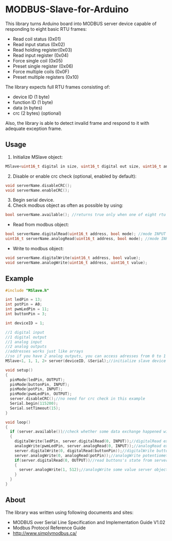 # MODBUS-Slave-for-Arduino

This library turns Arduino board into MODBUS server device capable of responding to eight basic RTU frames:
+ Read coil status (0x01)
+ Read input status (0x02)
+ Read holding register(0x03)
+ Read input register (0x04)
+ Force single coil (0x05)
+ Preset single register (0x06)
+ Force multiple coils (0x0F)
+ Preset multiple registers (0x10)

The library expects full RTU frames consisting of:
+ device ID (1 byte)
+ function ID (1 byte)
+ data (n bytes)
+ crc (2 bytes) (optional)

Also, the library is able to detect invalid frame and respond to it with adequate exception frame.

## Usage
1. Initialize MSlave object:
```cpp
MSlave<uint16_t digital in size, uint16_t digital out size, uint16_t analog in size, uint16_t analog out size> serverName(uint8_t device id, HardwareSerial *serial);
```
2. Disable or enable crc check (optional, enabled by default):
```cpp
void serverName.disableCRC();
void serverName.enableCRC();
```
3. Begin serial device.
4. Check modbus object as often as possible by using:
```cpp
bool serverName.available(); //returns true only when one of eight rtu frames has been processed
```
+ Read from modbus object:
```cpp
bool serverName.digitalRead(uint16_t address, bool mode); //mode INPUT - things from the outside or OUTPUT - things written by using object's analogWrite
uint16_t serverName.analogRead(uint16_t address, bool mode); //mode INPUT - things from the outside or OUTPUT - things written by using object's analogWrite
```
+ Write to modbus object:
```cpp
void serverName.digitalWrite(uint16_t address, bool value);
void serverName.analogWrite(uint16_t address, uint16_t value);
```

## Example
```cpp
#include "MSlave.h"

int ledPin = 13;
int potPin = A0;
int pwmLedPin = 11;
int buttonPin = 3;

int deviceID = 1;

//1 digital input
//1 digital output
//1 analog input
//2 analog outputs
//addresses works just like arrays
//so if you have 2 analog outputs, you can access adresses from 0 to 1
MSlave<1, 1, 1, 2> server(deviceID, &Serial);//initialize slave device

void setup()
{
  pinMode(ledPin, OUTPUT);
  pinMode(buttonPin, INPUT);
  pinMode(potPin, INPUT);
  pinMode(pwmLedPin, OUTPUT);
  server.disableCRC();//no need for crc check in this example
  Serial.begin(115200);
  Serial.setTimeout(15);
}

void loop()
{
  if (server.available())//check whether some data exchange happened with this device
  {
    digitalWrite(ledPin, server.digitalRead(0, INPUT));//digitalRead external boolean data received from client devices
    analogWrite(pwmLedPin, server.analogRead(0, INPUT));//analogRead external uint16_t data received from client devices
    server.digitalWrite(0, digitalRead(buttonPin));//digitalWrite button's state to server object so it will be available to be read from clients
    server.analogWrite(0, analogRead(potPin));//analogWrite potentiometer's state to server object so it will be available to be read from clients
    if(server.digitalRead(0, OUTPUT))//read buttons's state from server object
    {
      server.analogWrite(1, 512);//analogWrite some value server object so it will be available to be read from clients
    }
  }
}
```

## About
The library was written using following documents and sites:
+ MODBUS over Serial Line Specification and Implementation Guide V1.02
+ Modbus Protocol Reference Guide
+ http://www.simplymodbus.ca/
